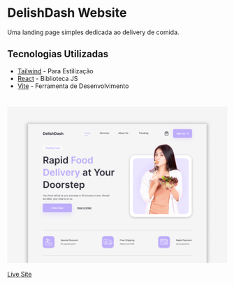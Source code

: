 # DelishDash Website

Uma landing page simples dedicada ao delivery de comida.

## Tecnologias Utilizadas
- [Tailwind](https://tailwindcss.com) - Para Estilização
- [React](https://reactjs.org/) - Biblioteca JS
- [Vite](https://vitejs.dev) - Ferramenta de Desenvolvimento

#
![preview.img](./public/preview.png)

[Live Site](https://golden-kitten-a82700.netlify.app)
